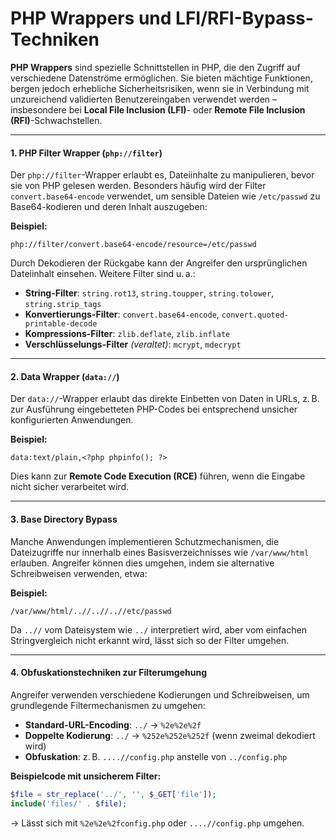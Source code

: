 # PHP Wrappers und LFI/RFI-Bypass-Techniken

**PHP Wrappers** sind spezielle Schnittstellen in PHP, die den Zugriff auf verschiedene Datenströme ermöglichen. Sie bieten mächtige Funktionen, bergen jedoch erhebliche Sicherheitsrisiken, wenn sie in Verbindung mit unzureichend validierten Benutzereingaben verwendet werden – insbesondere bei **Local File Inclusion (LFI)**- oder **Remote File Inclusion (RFI)**-Schwachstellen.

***

#### 1. PHP Filter Wrapper (`php://filter`)

Der `php://filter`-Wrapper erlaubt es, Dateiinhalte zu manipulieren, bevor sie von PHP gelesen werden. Besonders häufig wird der Filter `convert.base64-encode` verwendet, um sensible Dateien wie `/etc/passwd` zu Base64-kodieren und deren Inhalt auszugeben:

**Beispiel:**

```
php://filter/convert.base64-encode/resource=/etc/passwd
```

Durch Dekodieren der Rückgabe kann der Angreifer den ursprünglichen Dateiinhalt einsehen. Weitere Filter sind u. a.:

* **String-Filter**: `string.rot13`, `string.toupper`, `string.tolower`, `string.strip_tags`
* **Konvertierungs-Filter**: `convert.base64-encode`, `convert.quoted-printable-decode`
* **Kompressions-Filter**: `zlib.deflate`, `zlib.inflate`
* **Verschlüsselungs-Filter** _(veraltet)_: `mcrypt`, `mdecrypt`

***

#### 2. Data Wrapper (`data://`)

Der `data://`-Wrapper erlaubt das direkte Einbetten von Daten in URLs, z. B. zur Ausführung eingebetteten PHP-Codes bei entsprechend unsicher konfigurierten Anwendungen.

**Beispiel:**

```
data:text/plain,<?php phpinfo(); ?>
```

Dies kann zur **Remote Code Execution (RCE)** führen, wenn die Eingabe nicht sicher verarbeitet wird.

***

#### 3. Base Directory Bypass

Manche Anwendungen implementieren Schutzmechanismen, die Dateizugriffe nur innerhalb eines Basisverzeichnisses wie `/var/www/html` erlauben. Angreifer können dies umgehen, indem sie alternative Schreibweisen verwenden, etwa:

**Beispiel:**

```
/var/www/html/..//..//..//etc/passwd
```

Da `..//` vom Dateisystem wie `../` interpretiert wird, aber vom einfachen Stringvergleich nicht erkannt wird, lässt sich so der Filter umgehen.

***

#### 4. Obfuskationstechniken zur Filterumgehung

Angreifer verwenden verschiedene Kodierungen und Schreibweisen, um grundlegende Filtermechanismen zu umgehen:

* **Standard-URL-Encoding**: `../` → `%2e%2e%2f`
* **Doppelte Kodierung**: `../` → `%252e%252e%252f` (wenn zweimal dekodiert wird)
* **Obfuskation**: z. B. `....//config.php` anstelle von `../config.php`

**Beispielcode mit unsicherem Filter:**

```php
$file = str_replace('../', '', $_GET['file']);
include('files/' . $file);
```

→ Lässt sich mit `%2e%2e%2fconfig.php` oder `....//config.php` umgehen.
